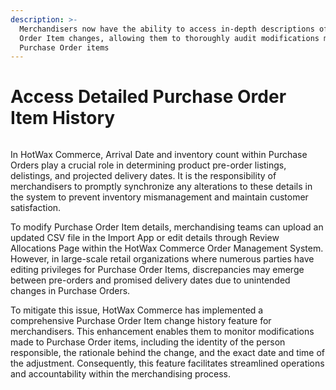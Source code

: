 ```yaml
---
description: >-
  Merchandisers now have the ability to access in-depth descriptions of Purchase
  Order Item changes, allowing them to thoroughly audit modifications made to
  Purchase Order items
---
```


# Access Detailed Purchase Order Item History

<figure><img src="https://www.hotwax.co/hubfs/Product%20Updates%20and%20Release%20Notes/2023/March%202023/Product%20Update/Featured%20Image/Order%20item%20change%20history%20(1).png" alt=""><figcaption></figcaption></figure>

In HotWax Commerce, Arrival Date and inventory count within Purchase Orders play a crucial role in determining product pre-order listings, delistings, and projected delivery dates. It is the responsibility of merchandisers to promptly synchronize any alterations to these details in the system to prevent inventory mismanagement and maintain customer satisfaction.

To modify Purchase Order Item details, merchandising teams can upload an updated CSV file in the Import App or edit details through Review Allocations Page within the HotWax Commerce Order Management System. However, in large-scale retail organizations where numerous parties have editing privileges for Purchase Order Items, discrepancies may emerge between pre-orders and promised delivery dates due to unintended changes in Purchase Orders.

To mitigate this issue, HotWax Commerce has implemented a comprehensive Purchase Order Item change history feature for merchandisers. This enhancement enables them to monitor modifications made to Purchase Order items, including the identity of the person responsible, the rationale behind the change, and the exact date and time of the adjustment. Consequently, this feature facilitates streamlined operations and accountability within the merchandising process.

